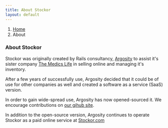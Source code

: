 ```yaml
---
title: About Stockor
layout: default
---
```

<ol class="breadcrumb">
  <li><a href="/">Home</a></li>
  <li class="active">About</li>
</ol>

### About Stockor

Stockor was originally created by Rails consultancy, <a href="http://argosity.com/">Argosity</a> to assist it's sister company <a href="http://themedicslife.com/">The Medics Life</a> in selling online and managing it's inventory.

After a few years of successfully use, Argosity decided that it could be of use for other companies as well and created a software as a service (SaaS) version.

In order to gain wide-spread use, Argosity has now opened-sourced it.  We encourage contributions on <a href="https://github.com/argosity">our gihub site</a>.

In addition to the open-source version, Argosity continues to operate Stockor as a paid online service at <a href="http://stockor.com/">Stockor.com</a>
